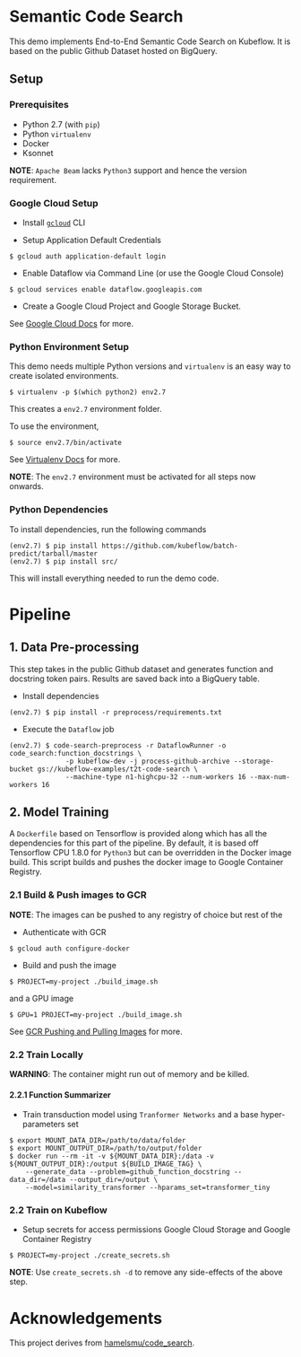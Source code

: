 # Semantic Code Search

This demo implements End-to-End Semantic Code Search on Kubeflow. It is based on the public
Github Dataset hosted on BigQuery.

## Setup

### Prerequisites

* Python 2.7 (with `pip`)
* Python `virtualenv`
* Docker
* Ksonnet

**NOTE**: `Apache Beam` lacks `Python3` support and hence the version requirement.

### Google Cloud Setup

* Install [`gcloud`](https://cloud.google.com/sdk/gcloud/) CLI

* Setup Application Default Credentials 
```
$ gcloud auth application-default login
```

* Enable Dataflow via Command Line (or use the Google Cloud Console)
```
$ gcloud services enable dataflow.googleapis.com
```

* Create a Google Cloud Project and Google Storage Bucket.

See [Google Cloud Docs](https://cloud.google.com/docs/) for more.

### Python Environment Setup

This demo needs multiple Python versions and `virtualenv` is an easy way to
create isolated environments.

```
$ virtualenv -p $(which python2) env2.7 
```

This creates a `env2.7` environment folder.

To use the environment,

```
$ source env2.7/bin/activate
```

See [Virtualenv Docs](https://virtualenv.pypa.io/en/stable/) for more. 

**NOTE**: The `env2.7` environment must be activated for all steps now onwards.

### Python Dependencies

To install dependencies, run the following commands

```
(env2.7) $ pip install https://github.com/kubeflow/batch-predict/tarball/master
(env2.7) $ pip install src/
```

This will install everything needed to run the demo code.

# Pipeline

## 1. Data Pre-processing

This step takes in the public Github dataset and generates function and docstring token pairs.
Results are saved back into a BigQuery table.

* Install dependencies
```
(env2.7) $ pip install -r preprocess/requirements.txt
```

* Execute the `Dataflow` job
```
(env2.7) $ code-search-preprocess -r DataflowRunner -o code_search:function_docstrings \
              -p kubeflow-dev -j process-github-archive --storage-bucket gs://kubeflow-examples/t2t-code-search \
              --machine-type n1-highcpu-32 --num-workers 16 --max-num-workers 16
```

## 2. Model Training

A `Dockerfile` based on Tensorflow is provided along which has all the dependencies for this part of the pipeline. 
By default, it is based off Tensorflow CPU 1.8.0 for `Python3` but can be overridden in the Docker image build.
This script builds and pushes the docker image to Google Container Registry.

### 2.1 Build & Push images to GCR

**NOTE**: The images can be pushed to any registry of choice but rest of the 

* Authenticate with GCR
```
$ gcloud auth configure-docker
```

* Build and push the image
```
$ PROJECT=my-project ./build_image.sh
```
and a GPU image
```
$ GPU=1 PROJECT=my-project ./build_image.sh
```

See [GCR Pushing and Pulling Images](https://cloud.google.com/container-registry/docs/pushing-and-pulling) for more.


### 2.2 Train Locally

**WARNING**: The container might run out of memory and be killed.

#### 2.2.1 Function Summarizer

* Train transduction model using `Tranformer Networks` and a base hyper-parameters set
```
$ export MOUNT_DATA_DIR=/path/to/data/folder
$ export MOUNT_OUTPUT_DIR=/path/to/output/folder
$ docker run --rm -it -v ${MOUNT_DATA_DIR}:/data -v ${MOUNT_OUTPUT_DIR}:/output ${BUILD_IMAGE_TAG} \
    --generate_data --problem=github_function_docstring --data_dir=/data --output_dir=/output \
    --model=similarity_transformer --hparams_set=transformer_tiny
```

### 2.2 Train on Kubeflow

* Setup secrets for access permissions Google Cloud Storage and Google Container Registry
```shell
$ PROJECT=my-project ./create_secrets.sh
```

**NOTE**: Use `create_secrets.sh -d` to remove any side-effects of the above step.

# Acknowledgements

This project derives from [hamelsmu/code_search](https://github.com/hamelsmu/code_search).
